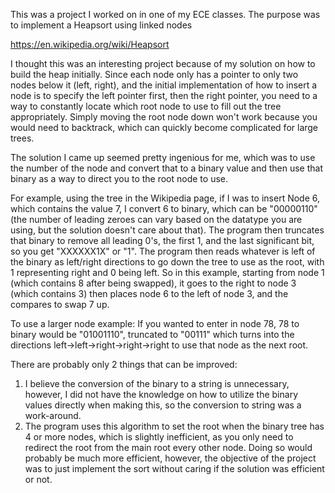 This was a project I worked on in one of my ECE classes. The purpose was to implement a Heapsort using linked nodes

https://en.wikipedia.org/wiki/Heapsort

I thought this was an interesting project because of my solution on how to build the heap initially. Since each node only has a pointer to only two nodes below it (left, right), and the initial implementation of how to insert a node is to specify the left pointer first, then the right pointer, you need to a way to constantly locate which root node to use to fill out the tree appropriately. Simply moving the root node down won't work because you would need to backtrack, which can quickly become complicated for large trees.

The solution I came up seemed pretty ingenious for me, which was to use the number of the node and convert that to a binary value and then use that binary as a way to direct you to the root node to use.

For example, using the tree in the Wikipedia page, if I was to insert Node 6, which contains the value 7, I convert 6 to binary, which can be "00000110" (the number of leading zeroes can vary based on the datatype you are using, but the solution doesn't care about that). The program then truncates that binary to remove all leading 0's, the first 1, and the last significant bit, so you get "XXXXXX1X" or "1". The program then reads whatever is left of the binary as left/right directions to go down the tree to use as the root, with 1 representing right and 0 being left. So in this example, starting from node 1 (which contains 8 after being swapped), it goes to the right to node 3 (which contains 3) then places node 6 to the left of node 3, and the compares to swap 7 up.

To use a larger node example: If you wanted to enter in node 78, 78 to binary would be "01001110", truncated to "00111" which turns into the directions left->left->right->right->right to use that node as the next root.

There are probably only 2 things that can be improved: 
1) I believe the conversion of the binary to a string is unnecessary, however, I did not have the knowledge on how to utilize the binary values directly when making this, so the conversion to string was a work-around.
2) The program uses this algorithm to set the root when the binary tree has 4 or more nodes, which is slightly inefficient, as you only need to redirect the root from the main root every other node. Doing so would probably be much more efficient, however, the objective of the project was to just implement the sort without caring if the solution was efficient or not.
